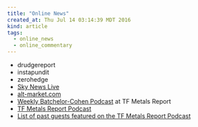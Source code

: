 ```yaml
---
title: "Online News"
created_at: Thu Jul 14 03:14:39 MDT 2016
kind: article
tags:
  - online_news
  - online_commentary
---
```


<ul>
  <li>drudgereport</li>
  <li>instapundit</li>
  <li>zerohedge</li>
  <li><a href="https://www.youtube.com/watch?v=y60wDzZt8yg" target="_blank">Sky News Live</a></li>
  <li><a href="http://www.alt-market.com/" target="_blank">alt-market.com</a></li>
  <li>
    <a href="http://www.tfmetalsreport.com/blog/8102/your-weekly-batchelor-cohen-podcast" target="_blank">Weekly Batchelor-Cohen Podcast</a>
    at TF Metals Report
  </li>
  <li>
    <a href="http://www.tfmetalsreport.com/podcast" target="_blank">TF Metals Report Podcast</a>
  </li>
  <li>
    <a href="http://www.tfmetalsreport.com/featured" target="_blank">List of past guests featured on the TF Metals Report Podcast</a>
  </li>
</ul>

<!--
html boilerplate
<a href="" target="_blank"></a>
<a name=""></a>
<img src="" width="400px">
<ul>
  <li></li>
</ul>
<pre>
</pre>
<pre><code>
</code></pre>
-->
